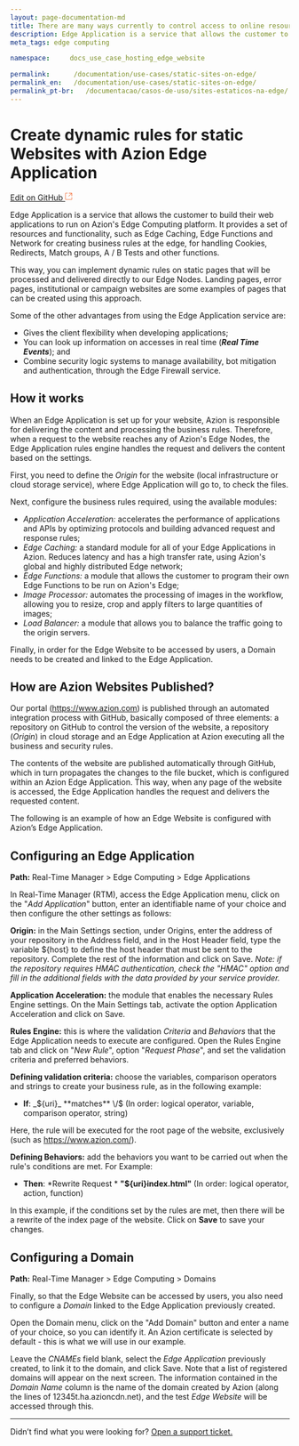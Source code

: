 ```yaml
---
layout: page-documentation-md
title: There are many ways currently to control access to online resources.
description: Edge Application is a service that allows the customer to build their web applications to run on Azion's Edge Computing platform.
meta_tags: edge computing

namespace:     docs_use_case_hosting_edge_website

permalink:      /documentation/use-cases/static-sites-on-edge/
permalink_en:   /documentation/use-cases/static-sites-on-edge/
permalink_pt-br:   /documentacao/casos-de-uso/sites-estaticos-na-edge/
---
```

# Create dynamic rules for static Websites with Azion Edge Application

[Edit on GitHub <svg width="14" height="14" xmlns="http://www.w3.org/2000/svg"><g fill="none" stroke="#F3652B"><path d="M4.81.71H.672v11.43H12.1V8.001" stroke-width=".8"/><path d="M6.87.786h5.155V5.94M6.31 6.5L12.026.786"/></g></svg>](https://github.com/aziontech/docs_en/edit/master/use-cases/hosting-edge-website/index.md)

Edge Application is a service that allows the customer to build their web applications to run on Azion's Edge Computing platform. It provides a set of resources and functionality, such as Edge Caching, Edge Functions and Network for creating business rules at the edge, for handling Cookies, Redirects, Match groups, A / B Tests and other functions.

This way, you can implement dynamic rules on static pages that will be processed and delivered directly to our Edge Nodes. Landing pages, error pages, institutional or campaign websites are some examples of pages that can be created using this approach.

Some of the other advantages from using the Edge Application service are:

* Gives the client flexibility when developing applications;
* You can look up information on accesses in real time (***Real Time Events***); and
* Combine security logic systems to manage availability, bot mitigation and authentication, through the Edge Firewall service.

## How it works

When an Edge Application is set up for your website, Azion is responsible for delivering the content and processing the business rules. Therefore, when a request to the website reaches any of Azion's Edge Nodes, the Edge Application rules engine handles the request and delivers the content based on the settings.

First, you need to define the *Origin* for the website (local infrastructure or cloud storage service), where Edge Application will go to, to check the files. 

Next, configure the business rules required, using the available modules:

* *Application Acceleration:* accelerates the performance of applications and APIs by optimizing protocols and building advanced request and response rules;
* *Edge Caching:* a standard module for all of your Edge Applications in Azion. Reduces latency and has a high transfer rate, using Azion's global and highly distributed Edge network;
* *Edge Functions:* a module that allows the customer to program their own Edge Functions to be run on Azion's Edge;
* *Image Processor:* automates the processing of images in the workflow, allowing you to resize, crop and apply filters to large quantities of images;
* *Load Balancer:* a module that allows you to balance the traffic going to the origin servers.

Finally, in order for the Edge Website to be accessed by users, a Domain needs to be created and linked to the Edge Application. 

## How are Azion Websites Published?

Our portal (https://www.azion.com) is published through an automated integration process with GitHub, basically composed of three elements: a repository on GitHub to control the version of the website, a repository (*Origin*) in cloud storage and an Edge Application at Azion executing all the business and security rules.

The contents of the website are published automatically through GitHub, which in turn propagates the changes to the file bucket, which is configured within an Azion Edge Application. This way, when any page of the website is accessed, the Edge Application handles the request and delivers the requested content.

The following is an example of how an Edge Website is configured with Azion’s Edge Application.

## Configuring an Edge Application

**Path:** Real-Time Manager > Edge Computing > Edge Applications

In Real-Time Manager (RTM), access the Edge Application menu, click on the "*Add Application*" button, enter an identifiable name of your choice and then configure the other settings as follows:

**Origin:** in the Main Settings section, under Origins, enter the address of your repository in the Address field, and in the Host Header field, type the variable ${host} to define the host header that must be sent to the repository. Complete the rest of the information and click on Save.
*Note: if the repository requires HMAC authentication, check the "HMAC" option and fill in the additional fields with the data provided by your service provider.*

**Application Acceleration:** the module that enables the necessary Rules Engine settings. On the Main Settings tab, activate the option Application Acceleration and click on Save.

**Rules Engine:** this is where the validation *Criteria* and *Behaviors* that the Edge Application needs to execute are configured. Open the Rules Engine tab and click on "*New Rule*", option "*Request Phase*", and set the validation criteria and preferred behaviors.

**Defining validation criteria:** choose the variables, comparison operators and strings to create your business rule, as in the following example:

* **If**: _${uri}_ **matches** \/$
(In order: logical operator, variable, comparison operator, string)

Here, the rule will be executed for the root page of the website, exclusively (such as https://www.azion.com/).

**Defining Behaviors:** add the behaviors you want to be carried out when the rule's conditions are met. For Example:

* **Then**: *Rewrite Request * **"${uri}index.html"**
(In order: logical operator, action, function)

In this example, if the conditions set by the rules are met, then there will be a rewrite of the index page of the website. Click on **Save** to save your changes. 

## Configuring a Domain

**Path:** Real-Time Manager > Edge Computing > Domains

Finally, so that the Edge Website can be accessed by users, you also need to configure a *Domain* linked to the Edge Application previously created.

Open the Domain menu, click on the "Add Domain" button and enter a name of your choice, so you can identify it. An Azion certificate is selected by default - this is what we will use in our example. 

Leave the *CNAMEs* field blank, select the *Edge Application* previously created, to link it to the domain, and click Save. Note that a list of registered domains will appear on the next screen. The information contained in the *Domain Name* column is the name of the domain created by Azion (along the lines of 12345t.ha.azioncdn.net), and the test *Edge Website* will be accessed through this.

---

Didn’t find what you were looking for? [Open a support ticket.](https://tickets.azion.com/)
